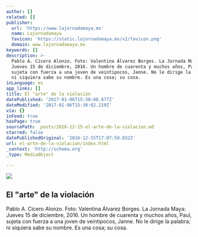```yaml
---
author: []
related: []
publisher:
  url: 'https://www.lajornadamaya.mx'
  name: Lajornadamaya
  favicon: 'https://static.lajornadamaya.mx/v2/favicon.png'
  domain: www.lajornadamaya.mx
keywords: []
description: >-
  Pablo A. Cicero Alonzo. Foto: Valentina Álvarez Borges. La Jornada Maya:
  Jueves 15 de diciembre, 2016. Un hombre de cuarenta y muchos años, Paul,
  sujeta con fuerza a una joven de veintipocos, Janne. No le dirige la palabra;
  ni siquiera sabe su nombre. Es una cosa; su cosa.
inLanguage: es
app_links: []
title: El "arte" de la violación
datePublished: '2017-01-06T15:30:08.877Z'
dateModified: '2017-01-06T15:30:02.219Z'
via: {}
inFeed: true
hasPage: true
sourcePath: _posts/2016-12-15-el-arte-de-la-violacion.md
starred: false
datePublishedOriginal: '2016-12-15T17:07:50.832Z'
url: el-arte-de-la-violacion/index.html
_context: 'http://schema.org'
_type: MediaObject

---
```

<article style=""><img src="https://img.lajornadamaya.mx/32/oi48it66esie_640-414-cover" /><h1>El "arte" de la violación</h1><p>Pablo A. Cicero Alonzo. Foto: Valentina Álvarez Borges. La Jornada Maya: Jueves 15 de diciembre, 2016. Un hombre de cuarenta y muchos años, Paul, sujeta con fuerza a una joven de veintipocos, Janne. No le dirige la palabra; ni siquiera sabe su nombre. Es una cosa; su cosa.</p></article>